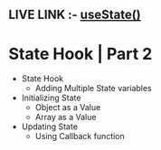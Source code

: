 ## LIVE LINK :- <a href='https://prashusestate2.ccbp.tech/'>useState()</a>

# State Hook | Part 2

- State Hook
  - Adding Multiple State variables
- Initializing State
  - Object as a Value
  - Array as a Value
- Updating State
  - Using Callback function

